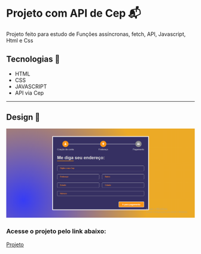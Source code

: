 # Projeto com API de Cep 📬
Projeto feito para estudo de Funções assíncronas, fetch, API, Javascript, Html e Css

## Tecnologias 🚀
- HTML
- CSS
- JAVASCRIPT
- API via Cep
<hr>

## Design 🎨
![Alt text](image-1.png)

### Acesse o projeto pelo link abaixo: 

<a href="https://gabriell0610.github.io/API-Cep/">Projeto</a>





